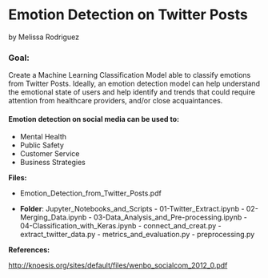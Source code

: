 # Emotion Detection on Twitter Posts
by Melissa Rodriguez

### Goal:

Create a Machine Learning Classification Model able to classify emotions from Twitter Posts. Ideally, an emotion detection model can help understand the emotional state of users and help identify and trends that could require attention from healthcare providers, and/or close acquaintances.

#### Emotion detection on social media can be used to:

 - Mental Health
 - Public Safety
 - Customer Service
 - Business Strategies
 
 __Files:__

- Emotion_Detection_from_Twitter_Posts.pdf


- __Folder__: Jupyter_Notebooks_and_Scripts
        - 01-Twitter_Extract.ipynb
        - 02-Merging_Data.ipynb
        - 03-Data_Analysis_and_Pre-processing.ipynb
        - 04-Classification_with_Keras.ipynb
        - connect_and_creat.py
        - extract_twitter_data.py
        - metrics_and_evaluation.py
        - preprocessing.py
        
__References:__

http://knoesis.org/sites/default/files/wenbo_socialcom_2012_0.pdf